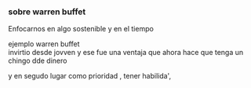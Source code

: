 


### sobre warren buffet 

Enfocarnos en algo sostenible y en el tiempo 


ejemplo warren buffet  
invirtio desde  jovven y ese fue  una ventaja que ahora hace que tenga un chingo dde dinero

y en segudo lugar como prioridad , tener habilida', 